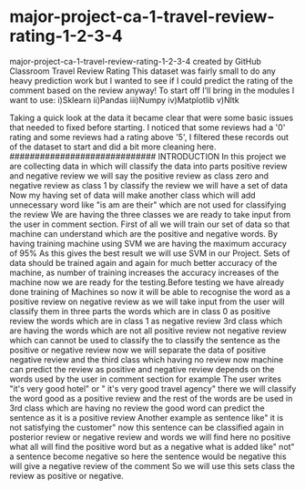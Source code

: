 # major-project-ca-1-travel-review-rating-1-2-3-4
major-project-ca-1-travel-review-rating-1-2-3-4 created by GitHub Classroom
Travel Review Rating
This dataset was fairly small to do any heavy prediction work but I wanted to see if I could predict the rating of the comment  based on the review anyway! To start off I'll bring in the modules I want to use:
i)Sklearn 
ii)Pandas
iii)Numpy
iv)Matplotlib
v)Nltk

Taking a quick look at the data it became clear that were some basic issues that needed to fixed before starting. I noticed that some reviews had a '0' rating and some reviews had a rating above '5', I filtered these records out of the dataset to start and did a bit more cleaning here.
#############################
                                                        INTRODUCTION
In this project we are collecting data in which will classify the data into parts positive review and negative review we will say the positive review as class zero and negative review as class 1 by classify the review we will have a set of data
Now my having set of data will make another class which will add unnecessary word like "is am are their" which are not used for classifying the review
We are having the three classes we are ready to take input from the user in comment section.
First of all we will train our set of data so that machine can understand which are the positive and negative words.
By having training machine using SVM we are having the maximum accuracy of 95%
As this gives the best result we will use SVM in our Project.
Sets of data should be trained again and again for much better accuracy of the machine, as number of training increases the accuracy increases of the machine now we are ready for the testing.Before testing we have already done training of Machines so now it will be able to recognise the word as a positive review on negative review as we will take input from the user will classify them in three parts the words which are in class 0 as positive review the words which are in class 1 as negative review 3rd class which are having the words which are not all positive review not negative review which can cannot be used to classify the to classify the sentence as the positive or negative review now we will separate the data of positive negative review and the third class which having no review now machine can predict the review as positive and negative review depends on the words used by the user in comment section for example
The user writes "it's very good hotel" or " it's very good travel agency" there we will classify the word good as a positive review and the rest of the words are be used in 3rd class which are having no review the good word can predict the sentence as it is a positive review
Another example as sentence like" it is not satisfying the customer" now this sentence can be classified again in posterior review or negative review and words we will find here no positive what all will find the positive word but as a negative what is added like" not" a sentence become negative so here the sentence would be negative this will give a negative review of the comment
So we will use this sets class the review as positive or negative.
